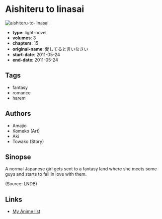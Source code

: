 # Aishiteru to Iinasai

![aishiteru-to-iinasai](https://cdn.myanimelist.net/images/manga/2/237566.jpg)

-   **type**: light-novel
-   **volumes**: 3
-   **chapters**: 15
-   **original-name**: 愛してると言いなさい
-   **start-date**: 2011-05-24
-   **end-date**: 2011-05-24

## Tags

-   fantasy
-   romance
-   harem

## Authors

-   Amajio
-   Komeko (Art)
-   Aki
-   Towako (Story)

## Sinopse

A normal Japanese girl gets sent to a fantasy land where she meets some guys and starts to fall in love with them.

(Source: LNDB)

## Links

-   [My Anime list](https://myanimelist.net/manga/101525/Aishiteru_to_Iinasai)
